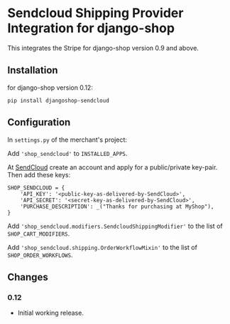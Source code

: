 # Sendcloud Shipping Provider Integration for django-shop

This integrates the Stripe for django-shop version 0.9 and above.


## Installation

for django-shop version 0.12:

```
pip install djangoshop-sendcloud
```


## Configuration

In ``settings.py`` of the merchant's project:

Add ``'shop_sendcloud'`` to ``INSTALLED_APPS``.

At [SendCloud](https://panel.sendcloud.sc/) create an account and apply for a public/private
key-pair. Then add these keys:

```
SHOP_SENDCLOUD = {
    'API_KEY': '<public-key-as-delivered-by-SendCloud>',
    'API_SECRET': '<secret-key-as-delivered-by-SendCloud>',
    'PURCHASE_DESCRIPTION': _("Thanks for purchasing at MyShop"),
}
```

Add ``'shop_sendcloud.modifiers.SendcloudShippingModifier'`` to the list of ``SHOP_CART_MODIFIERS``.

Add ``'shop_sendcloud.shipping.OrderWorkflowMixin'`` to the list of ``SHOP_ORDER_WORKFLOWS``.


## Changes

### 0.12
* Initial working release.
